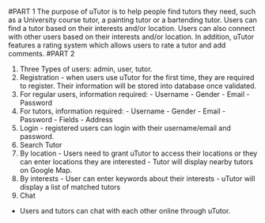 #PART 1
The purpose of uTutor is to help people find tutors they need, such as a University course tutor, a painting tutor or a bartending tutor. Users can find a tutor based on their interests and/or location. Users can also connect with other users based on their interests and/or location. In addition, uTutor features a rating system which allows users to rate a tutor and add comments.
#PART 2
1. Three Types of users: admin, user, tutor.
2. Registration - when users use uTutor for the first time, they are required to register. Their information will be stored into database once validated. 
  1. For regular users, information required:
    - Username
    - Gender
    - Email
    - Password
  2. For tutors, information required:
    - Username
    - Gender
    - Email
    - Password
    - Fields
    - Address
3. Login - registered users can login with their username/email and password.
4. Search Tutor
  1. By location
    - Users need to grant uTutor to access their locations or they can enter locations they are interested
    - Tutor will display nearby tutors on Google Map.
  2. By interests
    - User can enter keywords about their interests
    - uTutor will display a list of matched tutors
5. Chat
  - Users and tutors can chat with each other online through uTutor.
